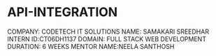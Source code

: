 # API-INTEGRATION
COMPANY: CODETECH IT SOLUTIONS
NAME: SAMAKARI SREEDHAR
INTERN ID:CT06DH1137
DOMAIN: FULL STACK WEB DEVELOPMENT
DURATION: 6 WEEKS
MENTOR NAME:NEELA SANTHOSH
